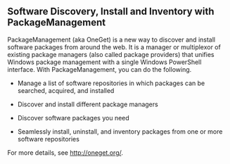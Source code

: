 ## Software Discovery, Install and Inventory with PackageManagement

PackageManagement (aka OneGet) is a new way to discover and install software packages from around the web. It is a manager or multiplexor of existing package managers (also called package providers) that unifies Windows package management with a single Windows PowerShell interface. With PackageManagement, you can do the following.

-   Manage a list of software repositories in which packages can be searched, acquired, and installed

-   Discover and install different package managers

-   Discover software packages you need

-   Seamlessly install, uninstall, and inventory packages from one or more software repositories

For more details, see http://oneget.org/.
